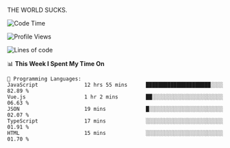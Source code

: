 THE WORLD SUCKS.

<!--START_SECTION:waka-->
![Code Time](http://img.shields.io/badge/Code%20Time-468%20hrs%2045%20mins-blue)

![Profile Views](http://img.shields.io/badge/Profile%20Views-0-blue)

![Lines of code](https://img.shields.io/badge/From%20Hello%20World%20I%27ve%20Written-2.1%20million%20lines%20of%20code-blue)

📊 **This Week I Spent My Time On** 

```text
💬 Programming Languages: 
JavaScript               12 hrs 55 mins      █████████████████████░░░░   82.89 % 
Vue.js                   1 hr 2 mins         ██░░░░░░░░░░░░░░░░░░░░░░░   06.63 % 
JSON                     19 mins             █░░░░░░░░░░░░░░░░░░░░░░░░   02.07 % 
TypeScript               17 mins             ░░░░░░░░░░░░░░░░░░░░░░░░░   01.91 % 
HTML                     15 mins             ░░░░░░░░░░░░░░░░░░░░░░░░░   01.70 % 
```


<!--END_SECTION:waka-->
